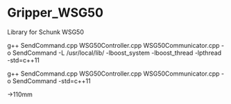 # Gripper_WSG50
Library for Schunk WSG50

g++ SendCommand.cpp WSG50Controller.cpp WSG50Communicator.cpp -o SendCommand -L /usr/local/lib/ -lboost_system -lboost_thread -lpthread -std=c++11

g++ SendCommand.cpp WSG50Controller.cpp WSG50Communicator.cpp -o SendCommand -std=c++11

->110mm
